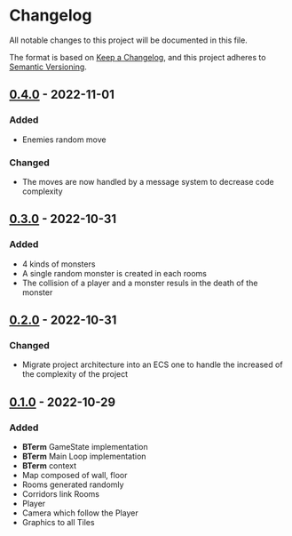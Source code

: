 # Changelog
All notable changes to this project will be documented in this file.

The format is based on [Keep a Changelog](https://keepachangelog.com/en/1.0.0/),
and this project adheres to [Semantic Versioning](https://semver.org/spec/v2.0.0.html).

## [0.4.0] - 2022-11-01

### Added

- Enemies random move

### Changed

- The moves are now handled by a message system to decrease code complexity

## [0.3.0] - 2022-10-31

### Added

- 4 kinds of monsters
- A single random monster is created in each rooms
- The collision of a player and a monster resuls in the death of the monster

## [0.2.0] - 2022-10-31

### Changed

- Migrate project architecture into an ECS one to handle the increased of the complexity of the project

## [0.1.0] - 2022-10-29

### Added

- **BTerm** GameState implementation
- **BTerm** Main Loop implementation
- **BTerm** context
- Map composed of wall, floor
- Rooms generated randomly
- Corridors link Rooms
- Player
- Camera which follow the Player
- Graphics to all Tiles

[0.4.0]: https://github.com/ulphidius/dungeoncrawl/compare/v0.3.0...v0.4.0
[0.3.0]: https://github.com/ulphidius/dungeoncrawl/compare/v0.2.0...v0.3.0
[0.2.0]: https://github.com/ulphidius/dungeoncrawl/compare/v0.1.0...v0.2.0
[0.1.0]: https://github.com/ulphidius/dungeoncrawl/releases/tag/v0.1.0
